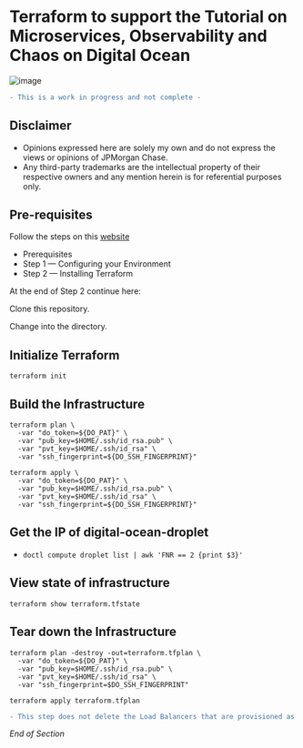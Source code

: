 # Terraform to support the Tutorial on Microservices, Observability and Chaos on Digital Ocean 

![image](https://user-images.githubusercontent.com/18049790/87522892-c6cfa300-c6b8-11ea-8d9b-fcabac5fd4b9.png)

```diff
- This is a work in progress and not complete -
```

## Disclaimer
* Opinions expressed here are solely my own and do not express the views or opinions of JPMorgan Chase.
* Any third-party trademarks are the intellectual property of their respective owners and any mention herein is for referential purposes only. 

## Pre-requisites

Follow the steps on this [website](https://www.digitalocean.com/community/tutorials/how-to-use-terraform-with-digitalocean)
* Prerequisites
* Step 1 — Configuring your Environment
* Step 2 — Installing Terraform

At the end of Step 2 continue here:

Clone this repository.

Change into the directory.

## Initialize Terraform

`terraform init`

## Build the Infrastructure

```
terraform plan \
  -var "do_token=${DO_PAT}" \
  -var "pub_key=$HOME/.ssh/id_rsa.pub" \
  -var "pvt_key=$HOME/.ssh/id_rsa" \
  -var "ssh_fingerprint=${DO_SSH_FINGERPRINT}"
```

```
terraform apply \
  -var "do_token=${DO_PAT}" \
  -var "pub_key=$HOME/.ssh/id_rsa.pub" \
  -var "pvt_key=$HOME/.ssh/id_rsa" \
  -var "ssh_fingerprint=${DO_SSH_FINGERPRINT}"
```

## Get the IP of digital-ocean-droplet
* `doctl compute droplet list | awk 'FNR == 2 {print $3}'`


## View state of infrastructure

`terraform show terraform.tfstate`

## Tear down the Infrastructure

```
terraform plan -destroy -out=terraform.tfplan \
  -var "do_token=${DO_PAT}" \
  -var "pub_key=$HOME/.ssh/id_rsa.pub" \
  -var "pvt_key=$HOME/.ssh/id_rsa" \
  -var "ssh_fingerprint=$DO_SSH_FINGERPRINT"
  ```

`terraform apply terraform.tfplan`

```diff
- This step does not delete the Load Balancers that are provisioned as part of the tutorial -
```

*End of Section*

